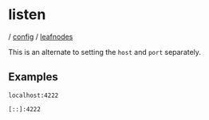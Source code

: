 # listen

/ [config](/reference/config/index.md) / [leafnodes](/reference/config/config/leafnodes/index.md) 

This is an alternate to setting the `host` and `port` separately.

## Examples

```
localhost:4222
```
```
[::]:4222
```

